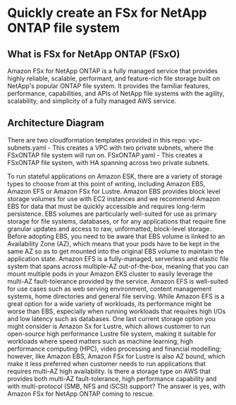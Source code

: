 # Quickly create an FSx for NetApp ONTAP file system

## What is FSx for NetApp ONTAP (FSxO)
Amazon FSx for NetApp ONTAP is a fully managed service that provides highly reliable, scalable, performant, and feature-rich file storage built on NetApp's popular ONTAP file system. It provides the familiar features, performance, capabilities, and APIs of NetApp file systems with the agility, scalability, and simplicity of a fully managed AWS service.

## Architecture Diagram

There are two cloudformation templates provided in this repo:
vpc-subnets.yaml - This creates a VPC with two private subnets, where the FSxONTAP file system will run on.
FSxONTAP.yaml - This creates a FSxONTAP file system, with HA spanning across two private subnets.

To run stateful applications on Amazon ESK, there are a variety of storage types to choose from at this point of writing, including Amazon EBS, Amazon EFS or Amazon FSx for Lustre. Amazon EBS provides block level storage volumes for use with EC2 instances and we recommend Amazon EBS for data that must be quickly accessible and requires long-term persistence. EBS volumes are particularly well-suited for use as primary storage for file systems, databases, or for any applications that require fine granular updates and access to raw, unformatted, block-level storage. Before adopting EBS, you need to be aware that EBS volume is linked to an Availability Zone (AZ), which means that your pods have to be kept in the same AZ so as to get mounted into the original EBS volume to maintain the application state. Amazon EFS is a fully-managed, serverless and elastic file system that spans across multiple-AZ out-of-the-box, meaning that you can mount multiple pods in your Amazon EKS cluster to easily leverage the multi-AZ fault-tolerance provided by the service. Amazon EFS is well-suited for use cases such as web serving environment, content management systems, home directories and general file serving. While Amazon EFS is a great option for a wide variety of workloads, its performance might be worse than EBS, especially when running workloads that requires high I/Os and low latency such as databases. One last current storage option you might consider is Amazon Sx for Lustre, which allows customer to run open-source high performance Lustre file system, making it suitable for workloads where speed matters such as machine learning, high performance computing (HPC), video processing and financial modelling; however, like Amazon EBS, Amazon FSx for Lustre is also AZ bound, which make it less preferred when customer needs to run applications that requires multi-AZ high availability. Is there a storage type on AWS that provides both multi-AZ fault-tolerance, high performance capability and with multi-protocol (SMB, NFS and iSCSI) support? The answer is yes, with Amazon FSx for NetApp ONTAP coming to rescue. 
